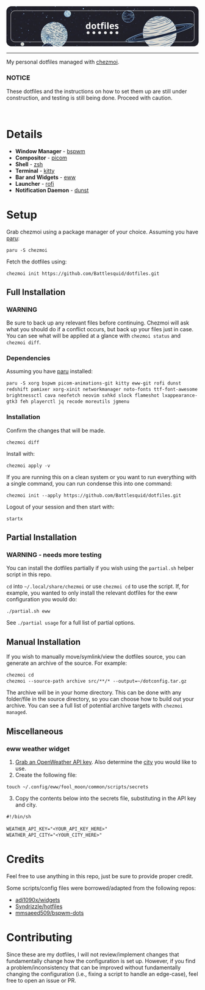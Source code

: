 <div style="text-align: center;">
    <img src="./assets/dotfiles.png">
</div>

<hr>

My personal dotfiles managed with [chezmoi](https://www.chezmoi.io/).

### **NOTICE**
These dotfiles and the instructions on how to set them up are still under construction, and testing is still being done. Proceed with caution.

<br>

# **Details**

- **Window Manager** - [bspwm](https://github.com/baskerville/bspwm)
- **Compositor** - [picom](https://github.com/yshui/picom)
- **Shell** - [zsh](https://wiki.archlinux.org/title/zsh)
- **Terminal** - [kitty](https://github.com/kovidgoyal/kitty)
- **Bar and Widgets** - [eww](https://github.com/elkowar/eww)
- **Launcher** - [rofi](https://github.com/davatorium/rofi)
- **Notification Daemon** - [dunst](https://github.com/dunst-project/dunst)

# **Setup**

Grab chezmoi using a package manager of your choice. Assuming you have [paru](https://github.com/Morganamilo/paru):

```
paru -S chezmoi
```


Fetch the dotfiles using:
```
chezmoi init https://github.com/Battlesquid/dotfiles.git
```

## **Full Installation**
### **WARNING**

Be sure to back up any relevant files before continuing. Chezmoi will ask what you should do if a conflict occurs, but back up your files just in case. You can see what will be applied at a glance with `chezmoi status` and `chezmoi diff`.


### **Dependencies**

Assuming you have [paru](https://github.com/Morganamilo/paru) installed:
```
paru -S xorg bspwm picom-animations-git kitty eww-git rofi dunst redshift pamixer xorg-xinit networkmanager noto-fonts ttf-font-awesome brightnessctl cava neofetch neovim sxhkd slock flameshot lxappearance-gtk3 feh playerctl jq recode moreutils jgmenu
```

### **Installation**

Confirm the changes that will be made.
```
chezmoi diff
```

Install with:
```
chezmoi apply -v
```

If you are running this on a clean system or you want to run everything with a single command, you can run condense this into one command:

```
chezmoi init --apply https://github.com/Battlesquid/dotfiles.git
```

Logout of your session and then start with:
```
startx
```

## **Partial Installation**

### **WARNING** - needs more testing

You can install the dotfiles partially if you wish using the `partial.sh` helper script in this repo. 

`cd` into `~/.local/share/chezmoi` or use `chezmoi cd` to use the script. If, for example, you wanted to only install the relevant dotfiles for the eww configuration you would do:

```
./partial.sh eww
```

See `./partial usage` for a full list of partial options.

## **Manual Installation**

If you wish to manually move/symlink/view the dotfiles source, you can generate an archive of the source. For example:

```
chezmoi cd
chezmoi --source-path archive src/**/* --output=~/dotconfig.tar.gz
```

The archive will be in your home directory. This can be done with any folder/file in the source directory, so you can choose how to build out your archive. You can see a full list of potential archive targets with `chezmoi managed`.

## **Miscellaneous**

### **eww weather widget**

1. [Grab an OpenWeather API key](https://openweathermap.org/api). Also determine the [city](https://openweathermap.org/current#name) you would like to use.
2. Create the following file:
```
touch ~/.config/eww/fool_moon/common/scripts/secrets
```
3. Copy the contents below into the secrets file, substituting in the API key and city.
```
#!/bin/sh

WEATHER_API_KEY="<YOUR_API_KEY_HERE>"
WEATHER_API_CITY="<YOUR_CITY_HERE>"
```

# **Credits**

Feel free to use anything in this repo, just be sure to provide proper credit.

Some scripts/config files were borrowed/adapted from the following repos:
- [adi1090x/widgets](https://github.com/adi1090x/widgets)
- [Syndrizzle/hotfiles](https://github.com/Syndrizzle/hotfiles)
- [mmsaeed509/bspwm-dots](https://github.com/mmsaeed509/bspwm-dots)

# **Contributing**

Since these are my dotfiles, I will not review/implement changes that fundamentally change how the configuration is set up. However, if you find a problem/inconsistency that can be improved without fundamentally changing the configuration (i.e., fixing a script to handle an edge-case), feel free to open an issue or PR.

